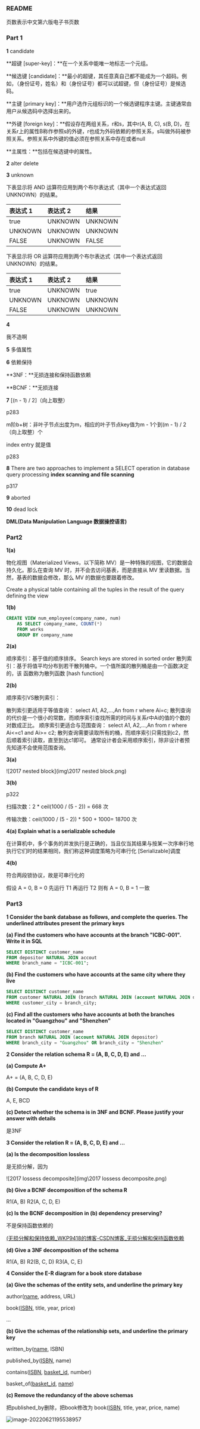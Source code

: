 ### README

页数表示中文第六版电子书页数

### Part 1

**1** candidate

**超键 [super-key]：**在一个关系中能唯一地标志一个元组。

**候选键 [candidate]：**最小的超键，其任意真自己都不能成为一个超码。例如，（身份证号，姓名）和（身份证号）都可以试超键，但（身份证号）是候选码。

**主键 [primary key]：**用户选作元组标识的一个候选键程序主键。主键通常由用户从候选码中选择出来的。

**外键 [foreign key]：**假设存在两组关系，r和s，其中r(A, B, C), s(B, D)，在关系r上的属性B称作参照s的外键，r也成为外码依赖的参照关系，s叫做外码被参照关系。参照关系中外键的值必须在参照关系中存在或者null

 **主属性：**包括在候选键中的属性。

**2** alter delete

**3** unknown

下表显示将 AND 运算符应用到两个布尔表达式（其中一个表达式返回 UNKNOWN）的结果。

| 表达式 1 | 表达式 2 | 结果    |
| :------- | :------- | :------ |
| true     | UNKNOWN  | UNKNOWN |
| UNKNOWN  | UNKNOWN  | UNKNOWN |
| FALSE    | UNKNOWN  | FALSE   |

下表显示将 OR 运算符应用到两个布尔表达式（其中一个表达式返回 UNKNOWN）的结果。

| 表达式 1 | 表达式 2 | 结果    |
| :------- | :------- | :------ |
| true     | UNKNOWN  | true    |
| UNKNOWN  | UNKNOWN  | UNKNOWN |
| FALSE    | UNKNOWN  | UNKNOWN |

**4** 

我不造啊

**5** 多值属性

**6** 依赖保持

**3NF：**无损连接和保持函数依赖

**BCNF：**无损连接

**7** [(n - 1) / 2]（向上取整）

p283

m阶b+树：非叶子节点出度为m，相应的叶子节点key值为m - 1个到(m - 1) / 2（向上取整）个

index entry 就是值

p283



**8** There are two approaches to implement a SELECT operation in database query processing **index scanning and file scanning**

p317

**9** aborted

**10** dead lock

**DML(Data Manipulation Language 数据操控语言)**



### Part2

**1(a)** 

物化视图（Materialized Views，以下简称 MV）是一种特殊的视图，它的数据会持久化。那么在查询 MV 时，并不会去访问基表，而是直接从 MV 里读数据。当然，基表的数据会修改，那么 MV 的数据也要跟着修改。

Create a physical table containing all the tuples in the result of the query defining the view

**1(b)** 

```sql
CREATE VIEW num_employee(company_name, num)
	AS SELECT company_name, COUNT(*)
	FROM works
	GROUP BY company_name
```

**2(a)**

顺序索引：基于值的顺序排序。 Search keys are stored in sorted order
散列索引：基于将值平均分布到若干散列桶中。一个值所属的散列桶是由一个函数决定的，该 
函数称为散列函数 [hash function]

**2(b)**

顺序索引VS散列索引：

散列索引更适用于等值查询：
select A1, A2,...,An from r where Ai=c;
散列查询的代价是一个很小的常数，而顺序索引查找所需的时间与关系r中Ai的值的个数的对数成正比。
顺序索引更适合与范围查询：
select A1, A2,...,An from r where Ai<=c1 and Ai>= c2;
散列查询需要读取所有的桶，而顺序索引只需找到c2，然后顺着索引读取，直至到达c1即可。
通常设计者会采用顺序索引，除非设计者预先知道不会使用范围查询。



**3(a)**

![2017 nested block](img\2017 nested block.png)

**3(b)**

p322

扫描次数：2 * ceil(1000 / (5 - 2)) = 668 次

传输次数：ceil(1000 / (5 - 2)) * 500 + 1000= 18700 次

**4(a) Explain what is a serializable schedule**

在计算机中，多个事务的并发执行是正确的，当且仅当其结果与按某一次序串行地执行它们时的结果相同，我们称这种调度策略为可串行化 [Serializable]调度

**4(b)**

符合两段锁协议，故是可串行化的

假设 A = 0, B = 0 先运行 T1 再运行 T2 则有 A = 0, B = 1 一致



### Part3

**1 Consider the bank database as follows, and complete the queries. The underlined attributes present the primary keys**

**(a) Find the customers who have accounts at the branch "ICBC-001". Write it in SQL**

```sql
SELECT DISTINCT customer_name
FROM depositor NATURAL JOIN accout
WHERE branch_name = "ICBC-001";
```

**(b) Find the customers who have accounts at the same city where they live**

```sql
SELECT DISTINCT customer_name
FROM customer NATURAL JOIN (branch NATURAL JOIN (account NATURAL JOIN depositor))
WHERE customer_city = branch_city;
```

**(c) Find all the customers who have accounts at both the branches located in "Guangzhou" and "Shenzhen"**

```sql
SELECT DISTINCT customer_name
FROM branch NATURAL JOIN (account NATURAL JOIN depositor)
WHERE branch_city = "Guangzhou" OR branch_city = "Shenzhen"
```



**2 Consider the relation schema R = (A, B, C, D, E) and ...**

**(a) Compute A+**

A+ = (A, B, C, D, E)

**(b)  Compute the candidate keys of R**

A, E, BCD

**(c) Detect whether the schema is in 3NF and BCNF. Please justify your answer with details**

是3NF



**3  Consider the relation R = (A, B, C, D, E) and ...**

**(a) Is the decomposition lossless**

是无损分解，因为

![2017 lossess decomposite](img\2017 lossess decomposite.png)

**(b) Give a BCNF decomposition of the schema R**

R1(A, B)    R2(A, C, D, E)

**(c) Is the BCNF decomposition in (b) dependency preserving?** 

不是保持函数依赖的

[(无损分解和保持依赖_WKP9418的博客-CSDN博客_无损分解和保持函数依赖](https://blog.csdn.net/qq_43179428/article/details/105706351)

**(d) Give a 3NF decomposition of the schema**

R1(A, B)    R2(B, C, D)    R3(A, C, E)

**4 Consider the E-R diagram for a book store database**

**(a) Give the schemas of the entity sets, and underline the primary key**

author(<u>name</u>, address, URL)

book(<u>ISBN</u>, title, year, price)

...

**(b) Give the schemas of the relationship sets, and underline the primary key**

written_by(<u>name</u>, ISBN)

published_by(<u>ISBN</u>, name)

contains(<u>ISBN</u>, <u>basket_id</u>, number)

basket_of(<u>basket_id</u>, <u>name</u>)

**(c) Remove the redundancy of the above schemas** 

把published_by删除，把book修改为 book(<u>ISBN</u>, title, year, price, name)





![image-20220621195538957](img\image-20220621195538957.png)



